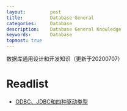 ```yaml
---
layout:     	post
title:      	Database General
categories: 	Database
description:    Database General Knowledge 
keywords: 		Database
topmost: true
---
```


数据库通用设计和开发知识（更新于20200707）

# Readlist

- [ODBC、JDBC和四种驱动类型](https://blog.csdn.net/autfish/article/details/52170053)